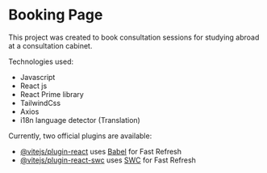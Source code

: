 # Booking Page  


This project was created to book consultation sessions for studying abroad at a consultation cabinet.

Technologies used: 
  - Javascript
  - React js 
  - React Prime library
  - TailwindCss
  - Axios
  - i18n language detector (Translation)
    
Currently, two official plugins are available:

- [@vitejs/plugin-react](https://github.com/vitejs/vite-plugin-react/blob/main/packages/plugin-react/README.md) uses [Babel](https://babeljs.io/) for Fast Refresh
- [@vitejs/plugin-react-swc](https://github.com/vitejs/vite-plugin-react-swc) uses [SWC](https://swc.rs/) for Fast Refresh
